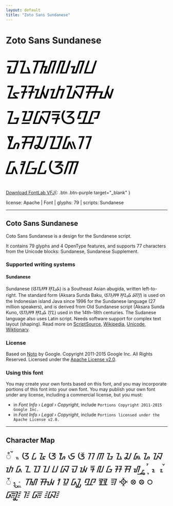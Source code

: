 ```yaml
---
layout: default
title: "Zoto Sans Sundanese"
---
```


# Zoto Sans Sundanese

<div contenteditable="true" style="font-family: Zoto Sans Sundanese; font-size: 4em; color:black; margin: 0.5em 0 0.5em 0; line-height: 1.4em;">
ᮙᮍᮮᮜᮠᮗ ᮅᮞᮚᮒᮑᮯ ᮌᮻᮘᮛᮃᮽ ᮇᮟᮎᮕᮏᮊ ᮓᮺᮝᮄᮆᮋ
</div>

[Download FontLab VFJ](https://downgit.github.io/#/home?url=https://github.com/fontlabcom/getgo-fonts/blob/main/getgo-fonts/apache/zotosans/zotosans-sundanese.ttf){: .btn .btn-purple target="_blank" }

license: Apache \| Font \| glyphs: 79 \| scripts: Sundanese

---


## Coto Sans Sundanese

Coto Sans Sundanese is a design for the Sundanese script.

It contains 79 glyphs and 4 OpenType features, and supports 77 characters from the Unicode blocks: Sundanese, Sundanese Supplement.


### Supported writing systems


#### Sundanese

Sundanese (ᮃᮊ᮪ᮞᮛ ᮞᮥᮔ᮪ᮓ) is a Southeast Asian abugida, written left-to-right. The standard form (Aksara Sunda Baku, ᮃᮊ᮪ᮞᮛ ᮞᮥᮔ᮪ᮓ ᮘᮊᮥ) is used on the Indonesian island Java since 1996 for the Sundanese language (27 million speakers), and is derived from Old Sundanese script (Aksara Sunda Kuno, ᮃᮊ᮪ᮞᮛ ᮞᮥᮔ᮪ᮓ ᮊᮥᮔ) used in the 14th–18th centuries. The Sudanese language also uses Latin script. Needs software support for complex text layout (shaping). Read more on [ScriptSource](https://scriptsource.org/scr/Sund), [Wikipedia](https://en.wikipedia.org/wiki/ISO_15924:Sund), [Unicode](https://www.unicode.org/versions/Unicode13.0.0/ch17.pdf#G27244), [Wiktionary](https://en.wiktionary.org/wiki/Category:Sundanese_script).


### License

Based on [Noto](https://github.com/notofonts) by Google. Copyright 2011-2015 Google Inc. All Rights Reserved. Licensed under the [Apache License v2.0](https://www.apache.org/licenses/LICENSE-2.0.txt).

### Using this font

You may create your own fonts based on this font, and you may incorporate portions of this font into your own font. You may publish your own font under any license, including a commercial license, but you must:

- in _Font Info › Legal › Copyright_, include `Portions Copyright 2011-2015 Google Inc.`
- in _Font Info › Legal › Copyright_, include `Portions licensed under the Apache License v2.0.`


---

## Character Map

<div style="font-family: Zoto Sans Sundanese; font-size: 2em;">
ᮀ ᮁ ᮂ ᮃ ᮄ ᮅ ᮆ ᮇ ᮈ ᮉ ᮊ ᮋ ᮌ ᮍ ᮎ ᮏ ᮐ ᮑ ᮒ ᮓ ᮔ ᮕ ᮖ ᮗ ᮘ ᮙ ᮚ ᮛ ᮜ ᮝ ᮞ ᮟ ᮠ ᮡ ᮢ ᮣ ᮤ ᮥ ᮦ ᮧ ᮨ ᮩ ᮪ ᮫ ᮬ ᮭ ᮮ ᮯ ᮺ ᮻ ᮼ ᮽ ᮾ ᮿ ᳀ ᳁ ᳂ ᳃ ᳄ ᳅ ᳆ ᳇
</div>

